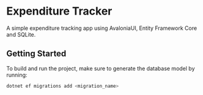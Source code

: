 # Expenditure Tracker

A simple expenditure tracking app using AvaloniaUI, Entity Framework Core and SQLite.

## Getting Started

To build and run the project, make sure to generate the database model by running:

```bash
dotnet ef migrations add <migration_name>
